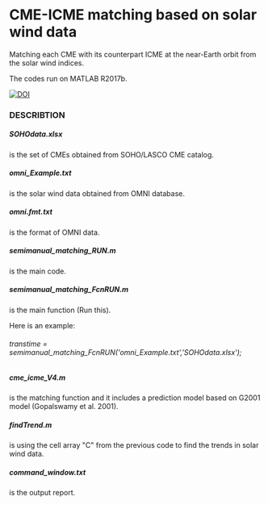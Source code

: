 # CME-ICME matching based on solar wind data 
Matching each CME with its counterpart ICME at the near-Earth orbit from the solar wind indices. 

The codes run on MATLAB R2017b. 

[![DOI](https://zenodo.org/badge/233142422.svg)](https://zenodo.org/badge/latestdoi/233142422) 

### DESCRIBTION  
##### SOHOdata.xlsx 
is the set of CMEs obtained from SOHO/LASCO CME catalog. 

##### omni_Example.txt 
is the solar wind data obtained from OMNI database. 

##### omni.fmt.txt 
is the format of OMNI data. 

##### semimanual_matching_RUN.m 
is the main code. 

##### semimanual_matching_FcnRUN.m 
is the main function (Run this). 

Here is an example: 

###### transtime = semimanual_matching_FcnRUN('omni_Example.txt','SOHOdata.xlsx'); 

##### cme_icme_V4.m 
is the matching function and it includes a prediction model based on G2001 model (Gopalswamy et al. 2001). 

##### findTrend.m 
is using the cell array "C" from the previous code to find the trends in solar wind data. 

##### command_window.txt 
is the output report. 
